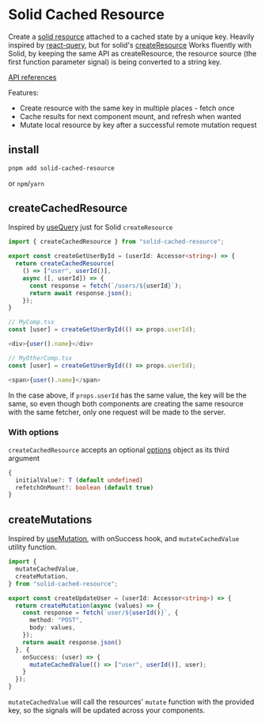 # Solid Cached Resource

Create a [solid resource](https://www.solidjs.com/docs/latest/api#createresource) attached to a cached state by a unique key.
Heavily inspired by [react-query](https://react-query.tanstack.com/), but for solid's [createResource](https://www.solidjs.com/docs/latest/api#createresource)
Works fluently with Solid, by keeping the same API as createResource, the resource source (the first function parameter signal) is being converted to a string key.

[API references](https://yonathan06.github.io/solid-cached-resource/)

Features:

- Create resource with the same key in multiple places - fetch once
- Cache results for next component mount, and refresh when wanted
- Mutate local resource by key after a successful remote mutation request

## install

```sh
pnpm add solid-cached-resource
```

or `npm`/`yarn`

## createCachedResource

Inspired by [useQuery](https://react-query.tanstack.com/guides/queries) just for Solid `createResource`

```TypeScript
import { createCachedResource } from "solid-cached-resource";

export const createGetUserById = (userId: Accessor<string>) => {
  return createCachedResource(
    () => ["user", userId()],
    async ([, userId]) => {
      const response = fetch(`/users/${userId}`);
      return await response.json();
    });
}

// MyComp.tsx
const [user] = createGetUserById(() => props.userId);

<div>{user().name}</div>

// MyOtherComp.tsx
const [user] = createGetUserById(() => props.userId);

<span>{user().name}</span>
```

In the case above, if `props.userId` has the same value, the key will be the same, so even though both components are creating the same resource with the same fetcher, only one request will be made to the server.

### With options

`createCachedResource` accepts an optional [options](https://yonathan06.github.io/solid-cached-resource/interfaces/CachedResourceOptions.html) object as its third argument

```TypeScript
{
  initialValue?: T (default undefined)
  refetchOnMount?: boolean (default true)
}
```

## createMutations

Inspired by [useMutation](https://react-query.tanstack.com/guides/mutations), with onSuccess hook, and `mutateCachedValue` utility function.

```TypeScript
import {
  mutateCachedValue,
  createMutation,
} from "solid-cached-resource";

export const createUpdateUser = (userId: Accessor<string>) => {
  return createMutation(async (values) => {
    const response = fetch(`user/${userId()}`, {
      method: "POST",
      body: values,
    });
    return await response.json()
  }, {
    onSuccess: (user) => {
      mutateCachedValue(() => ["user", userId()], user);
    }
  });
}
```

`mutateCachedValue` will call the resources' `mutate` function with the provided key, so the signals will be updated across your components.
